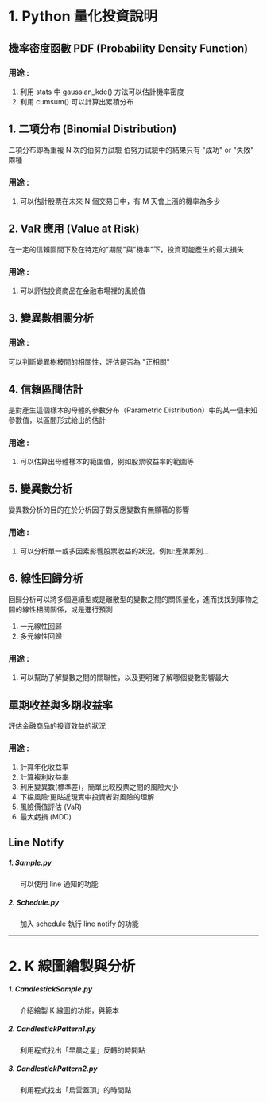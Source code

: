 # 1. Python 量化投資說明

## 機率密度函數 PDF (Probability Density Function)

### 用途 : 
1. 利用 stats 中 gaussian_kde() 方法可以估計機率密度
2. 利用 cumsum() 可以計算出累積分布

## 1. 二項分布 (Binomial Distribution)
二項分布即為重複 N 次的伯努力試驗
伯努力試驗中的結果只有 "成功" or "失敗" 兩種

### 用途 : 
1. 可以估計股票在未來 N 個交易日中，有 M 天會上漲的機率為多少

## 2. VaR 應用 (Value at Risk)
在一定的信賴區間下及在特定的"期間"與"機率"下，投資可能產生的最大損失

### 用途 :
1. 可以評估投資商品在金融市場裡的風險值

## 3. 變異數相關分析

### 用途 : 
可以判斷變異樹枝間的相關性，評估是否為 "正相關"

## 4. 信賴區間估計
是對產生這個樣本的母體的參數分布（Parametric Distribution）中的某一個未知參數值，以區間形式給出的估計

### 用途 :
1. 可以估算出母體樣本的範圍值，例如股票收益率的範圍等

## 5. 變異數分析
變異數分析的目的在於分析因子對反應變數有無顯著的影響

### 用途 : 
1. 可以分析單一或多因素影響股票收益的狀況，例如:產業類別...

## 6. 線性回歸分析
回歸分析可以將多個連續型或是離散型的變數之間的關係量化，進而找找到事物之間的線性相關關係，或是進行預測
1. 一元線性回歸
2. 多元線性回歸

### 用途 : 
1. 可以幫助了解變數之間的關聯性，以及更明確了解哪個變數影響最大

## 單期收益與多期收益率
評估金融商品的投資效益的狀況

### 用途 :
1. 計算年化收益率
2. 計算複利收益率
3. 利用變異數(標準差)，簡單比較股票之間的風險大小
4. 下檔風險:更貼近現實中投資者對風險的理解
5. 風險價值評估 (VaR)
6. 最大虧損 (MDD)


## Line Notify 
##### 1. **Sample**.py
&nbsp;&nbsp;&nbsp;&nbsp;&nbsp;&nbsp;可以使用 line 通知的功能
##### 2. **Schedule**.py
&nbsp;&nbsp;&nbsp;&nbsp;&nbsp;&nbsp;加入 schedule 執行 line notify 的功能

***
# 2. K 線圖繪製與分析
##### 1. **CandlestickSample**.py
&nbsp;&nbsp;&nbsp;&nbsp;&nbsp;&nbsp;介紹繪製 K 線圖的功能，與範本

##### 2. **CandlestickPattern1**.py
&nbsp;&nbsp;&nbsp;&nbsp;&nbsp;&nbsp;利用程式找出「早晨之星」反轉的時間點

##### 3. **CandlestickPattern2**.py
&nbsp;&nbsp;&nbsp;&nbsp;&nbsp;&nbsp;利用程式找出「烏雲蓋頂」的時間點